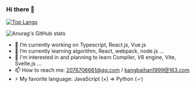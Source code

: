 ### Hi there 👋
[![Top Langs](https://github-readme-stats.vercel.app/api/top-langs/?username=brsmsg&layout=compact)](https://github.com/anuraghazra/github-readme-stats)


![Anurag's GitHub stats](https://github-readme-stats.vercel.app/api?username=brsmsg&show_icons=true&theme=dark&hide=contribs,prs)

- 🔭 I’m currently working on Typescript, React.js, Vue.js
- 🌱 I’m currently learning algorithm, React, webpack, node.js ...
- 🤔 I'm interested in and planning to learn Compiler, V8 engine, Vite, Svelte.js ...
- 📫 How to reach me: 2076706661@qq.com / kangbaihan1999@163.com
- ⚡ My favorite language: JavaScript (×) => Python (✓)

<!--
**brsmsg/brsmsg** is a ✨ _special_ ✨ repository because its `README.md` (this file) appears on your GitHub profile.

Here are some ideas to get you started:

- 🔭 I’m currently working on ...
- 🌱 I’m currently learning ...
- 👯 I’m looking to collaborate on ...
- 🤔 I’m looking for help with ...
- 💬 Ask me about ...
- 📫 How to reach me: ...
- 😄 Pronouns: ...
- ⚡ Fun fact: ...
-->
